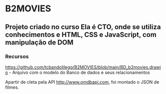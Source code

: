 # B2MOVIES

## Projeto criado no curso Ela é CTO, onde se utiliza conhecimentos e HTML, CSS e JavaScript, com manipulação de DOM

### Recursos

https://github.com/tcbandolilegg/B2MOVIES/blob/main/BD_b2movies.drawio - Arquivo com o modelo do Banco de dados e seus relacionamentos

Apartir de cleta pela API http://www.omdbapi.com, foi montado o JSON de filmes.
